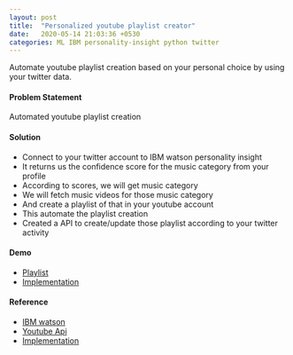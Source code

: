 ```yaml
---
layout: post
title:  "Personalized youtube playlist creator"
date:   2020-05-14 21:03:36 +0530
categories: ML IBM personality-insight python twitter
---
```

Automate youtube playlist creation based on your personal choice by using your twitter data.

#### Problem Statement
Automated youtube playlist creation 

#### Solution
- Connect to your twitter account to IBM watson personality insight 
- It returns us the confidence score for the music category from your profile
- According to scores, we will get music category 
- We will fetch music videos for those music category
- And create a playlist of that in your youtube account
- This automate the playlist creation
- Created a API to create/update those playlist according to your twitter activity 

#### Demo
- [Playlist](https://www.youtube.com/playlist?list=PLtJLrxooblK_ryxUDILZySFy4mFklN22a)
- [Implementation](https://github.com/prasad8mhatre/IBM-personality-insight-youtube-playlist-creator)

#### Reference
- [IBM watson](https://www.ibm.com/watson/services/personality-insights/)
- [Youtube Api](https://developers.google.com/youtube/v3)
- [Implementation](https://github.com/prasad8mhatre/IBM-personality-insight-youtube-playlist-creator)

